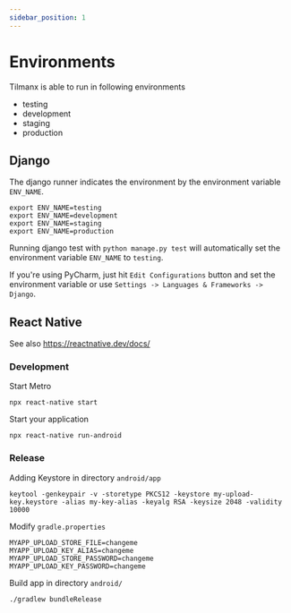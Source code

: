 ```yaml
---
sidebar_position: 1
---
```


# Environments

Tilmanx is able to run in following environments

- testing
- development
- staging
- production

## Django

The django runner indicates the environment by the environment variable `ENV_NAME`.

```
export ENV_NAME=testing
export ENV_NAME=development
export ENV_NAME=staging
export ENV_NAME=production
```

Running django test with `python manage.py test` will automatically set the environment variable `ENV_NAME` to `testing`.

If you're using PyCharm, just hit `Edit Configurations` button and set the environment variable
or use `Settings -> Languages & Frameworks -> Django`.

## React Native

See also https://reactnative.dev/docs/

### Development

Start Metro

```
npx react-native start
```

Start your application

```
npx react-native run-android
```

### Release

Adding Keystore in directory `android/app`

```
keytool -genkeypair -v -storetype PKCS12 -keystore my-upload-key.keystore -alias my-key-alias -keyalg RSA -keysize 2048 -validity 10000
```

Modify `gradle.properties`

```
MYAPP_UPLOAD_STORE_FILE=changeme
MYAPP_UPLOAD_KEY_ALIAS=changeme
MYAPP_UPLOAD_STORE_PASSWORD=changeme
MYAPP_UPLOAD_KEY_PASSWORD=changeme
```

Build app in directory `android/`

```
./gradlew bundleRelease
```
